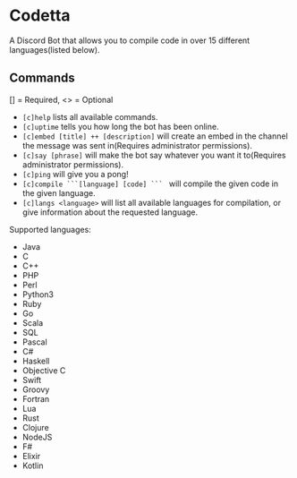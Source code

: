 # Codetta
A Discord Bot that allows you to compile code in over 15 different languages(listed below).
## Commands
[] = Required, <> = Optional
- ``[c]help`` lists all available commands.
- ``[c]uptime`` tells you how long the bot has been online.
- ``[c]embed [title] ++ [description]`` will create an embed in the channel the message was sent in(Requires administrator permissions).
- ``[c]say [phrase]`` will make the bot say whatever you want it to(Requires administrator permissions).
- ``[c]ping`` will give you a pong!
- ``[c]compile ```[language] [code] ``` `` will compile the given code in the given language.
- ``[c]langs <language>`` will list all available languages for compilation, or give information about the requested language.

Supported languages:
- Java
- C
- C++
- PHP
- Perl
- Python3
- Ruby
- Go
- Scala
- SQL
- Pascal
- C#
- Haskell
- Objective C
- Swift
- Groovy
- Fortran
- Lua
- Rust
- Clojure
- NodeJS
- F#
- Elixir
- Kotlin
